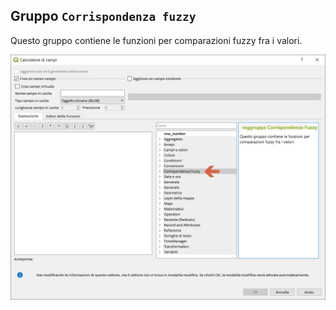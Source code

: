## Gruppo `Corrispondenza fuzzy`

Questo gruppo contiene le funzioni per comparazioni fuzzy fra i valori. 

<img src="/img/corrispondenza_fuzzy/gruppo_corrispondenza_fuzzy1.png">
